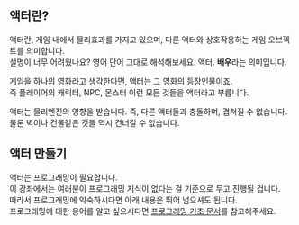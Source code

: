## 액터란?

액터란, 게임 내에서 물리효과를 가지고 있으며, 다른 액터와 상호작용하는 게임 오브젝트를 의미합니다.  
설명이 너무 어려웠나요? 영어 단어 그대로 해석해보세요. 액터. **배우**라는 의미입니다.

게임을 하나의 영화라고 생각한다면, 액터는 그 영화의 등장인물이죠.  
즉 플레이어의 캐릭터, NPC, 몬스터 이런 모든 것들을 액터라고 부릅니다.

액터는 물리엔진의 영향을 받습니다. 즉, 다른 액터들과 충돌하며, 겹쳐질 수 없습니다.  
물론 벽이나 건물같은 것들 역시 건너갈 수 없습니다.

## 액터 만들기

액터는 프로그래밍이 필요합니다.  
이 강좌에서는 여러분이 프로그래밍 지식이 없다는 걸 기준으로 두고 진행될 겁니다.  
따라서 프로그래밍에 익숙하시다면 아래 내용은 뛰어 넘으셔도 됩니다.  
프로그래밍에 대한 용어를 알고 싶으시다면 [프로그래밍 기초 문서](./lets-learn-programming)를 참고해주세요.